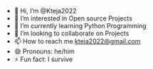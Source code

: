 - 👋 Hi, I’m @Kteja2022
- 👀 I’m interested in Open source Projects
- 🌱 I’m currently learning Python Programming
- 💞️ I’m looking to collaborate on Projects
- 📫 How to reach me kteja2022@gmail.com
- 😄 Pronouns: he/him
- ⚡ Fun fact: I survive

<!---
Kteja2022/Kteja2022 is a ✨ special ✨ repository because its `README.md` (this file) appears on your GitHub profile.
You can click the Preview link to take a look at your changes.
--->
